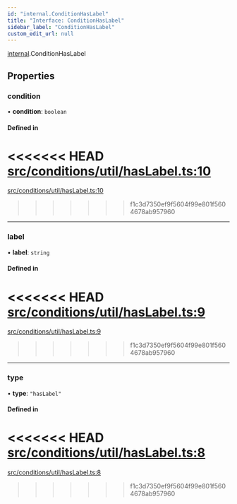 ```yaml
---
id: "internal.ConditionHasLabel"
title: "Interface: ConditionHasLabel"
sidebar_label: "ConditionHasLabel"
custom_edit_url: null
---
```


[internal](../modules/internal.md).ConditionHasLabel

## Properties

### condition

• **condition**: `boolean`

#### Defined in

<<<<<<< HEAD
[src/conditions/util/hasLabel.ts:10](https://github.com/Resnovas/smartcloud/blob/b9e22a9/src/conditions/util/hasLabel.ts#L10)
=======
[src/conditions/util/hasLabel.ts:10](https://github.com/Resnovas/smartcloud/blob/b91f5b4/src/conditions/util/hasLabel.ts#L10)
>>>>>>> f1c3d7350ef9f5604f99e801f5604678ab957960

___

### label

• **label**: `string`

#### Defined in

<<<<<<< HEAD
[src/conditions/util/hasLabel.ts:9](https://github.com/Resnovas/smartcloud/blob/b9e22a9/src/conditions/util/hasLabel.ts#L9)
=======
[src/conditions/util/hasLabel.ts:9](https://github.com/Resnovas/smartcloud/blob/b91f5b4/src/conditions/util/hasLabel.ts#L9)
>>>>>>> f1c3d7350ef9f5604f99e801f5604678ab957960

___

### type

• **type**: ``"hasLabel"``

#### Defined in

<<<<<<< HEAD
[src/conditions/util/hasLabel.ts:8](https://github.com/Resnovas/smartcloud/blob/b9e22a9/src/conditions/util/hasLabel.ts#L8)
=======
[src/conditions/util/hasLabel.ts:8](https://github.com/Resnovas/smartcloud/blob/b91f5b4/src/conditions/util/hasLabel.ts#L8)
>>>>>>> f1c3d7350ef9f5604f99e801f5604678ab957960
